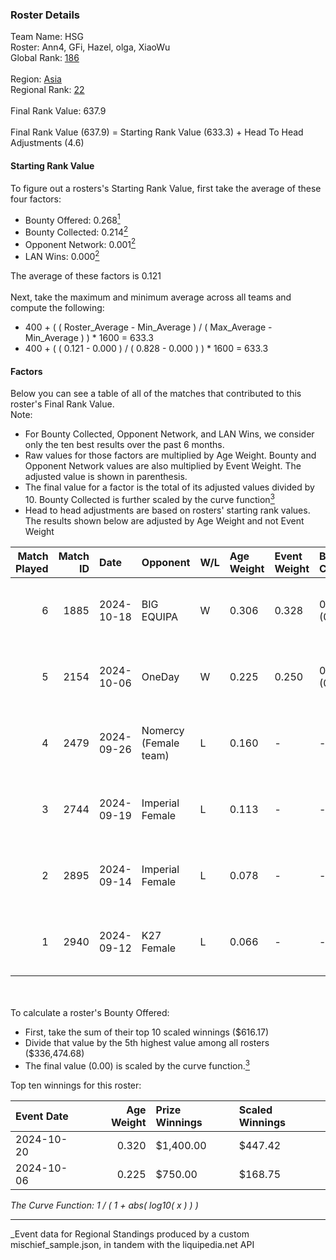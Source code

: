 ### Roster Details<br />
Team Name: HSG<br />
Roster: Ann4, GFi, Hazel, olga, XiaoWu<br />
Global Rank: [186](../../standings_global_2025_03_01.md)<br />
<br />
Region: [Asia]( ../../standings_asia_2025_03_01.md)<br />
Regional Rank: [22]( ../../standings_asia_2025_03_01.md)<br />
<br />
Final Rank Value:  637.9<br />
<br />
Final Rank Value (637.9) = Starting Rank Value (633.3) + Head To Head Adjustments (4.6)<br />

#### Starting Rank Value<br />
To figure out a rosters's Starting Rank Value, first take the average of these four factors:<br />
- Bounty Offered: 0.268[<sup>1</sup>](#table2)
- Bounty Collected: 0.214[<sup>2</sup>](#table1)
- Opponent Network: 0.001[<sup>2</sup>](#table1)
- LAN Wins: 0.000[<sup>2</sup>](#table1)

The average of these factors is 0.121<br />
<br />
Next, take the maximum and minimum average across all teams and compute the following:<br />
- 400 + ( ( Roster_Average - Min_Average ) / ( Max_Average - Min_Average ) ) * 1600 = 633.3
- 400 + ( ( 0.121 - 0.000 ) / ( 0.828 - 0.000 ) ) * 1600 = 633.3


#### Factors<br />
Below you can see a table of all of the matches that contributed to this roster's Final Rank Value.<br />
Note:<br />

- For Bounty Collected, Opponent Network, and LAN Wins, we consider only the ten best results over the past 6 months.
- Raw values for those factors are multiplied by Age Weight. Bounty and Opponent Network values are also multiplied by Event Weight. The adjusted value is shown in parenthesis.
- The final value for a factor is the total of its adjusted values divided by 10. Bounty Collected is further scaled by the curve function[<sup>3</sup>](#curveFunction)
- Head to head adjustments are based on rosters' starting rank values. The results shown below are adjusted by Age Weight and not Event Weight
<span id="table1"></span><br />


| Match Played | Match ID | Date       | Opponent              | W/L | Age Weight | Event Weight | Bounty Collected | Opponent Network | LAN Wins  | H2H Adj. | Roster                         |
| -: | -: | :- | :- | :- | :- | :- | :- | :- | :- | -: | :- |
|            6 |     1885 | 2024-10-18 | BIG EQUIPA            | W   | 0.306      | 0.328        | 0.021 (0.002)    | 0.073 (0.007)    | 0 (0.000) |     6.50 | Ann4, GFi, Hazel, olga, XiaoWu |
|            5 |     2154 | 2024-10-06 | OneDay                | W   | 0.225      | 0.250        | 0.000 (0.000)    | 0.060 (0.003)    | 0 (0.000) |     2.41 | Ann4, GFi, Hazel, olga, XiaoWu |
|            4 |     2479 | 2024-09-26 | Nomercy (Female team) | L   | 0.160      | -            | -                | -                | -         |    -2.70 | Ann4, GFi, Hazel, olga, XiaoWu |
|            3 |     2744 | 2024-09-19 | Imperial Female       | L   | 0.113      | -            | -                | -                | -         |    -0.40 | Ann4, GFi, Hazel, olga, XiaoWu |
|            2 |     2895 | 2024-09-14 | Imperial Female       | L   | 0.078      | -            | -                | -                | -         |    -0.28 | Ann4, GFi, Hazel, olga, XiaoWu |
|            1 |     2940 | 2024-09-12 | K27 Female            | L   | 0.066      | -            | -                | -                | -         |    -0.96 | Ann4, GFi, Hazel, olga, XiaoWu |

<br />
<span id="table2"></span><br />
To calculate a roster's Bounty Offered:<br />

- First, take the sum of their top 10 scaled winnings ($616.17)
- Divide that value by the 5th highest value among all rosters ($336,474.68)
- The final value (0.00) is scaled by the curve function.[<sup>3</sup>](#curveFunction)

Top ten winnings for this roster:<br />

| Event Date | Age Weight | Prize Winnings | Scaled Winnings |
| :- | -: | :- | :- |
| 2024-10-20 |      0.320 | $1,400.00      | $447.42         |
| 2024-10-06 |      0.225 | $750.00        | $168.75         |


<span id="curveFunction"></span>_The Curve Function: 1 / ( 1 + abs( log10( x ) ) )_<br />

---
_Event data for Regional Standings produced by a custom mischief_sample.json, in tandem with the liquipedia.net API<br />
